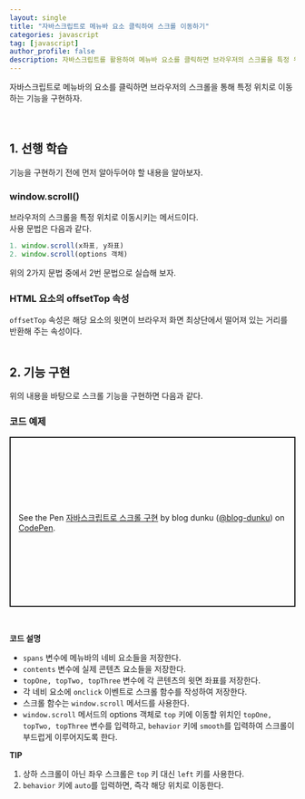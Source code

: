 ```yaml
---
layout: single
title: "자바스크립트로 메뉴바 요소 클릭하여 스크롤 이동하기"
categories: javascript
tag: [javascript]
author_profile: false
description: 자바스크립트를 활용하여 메뉴바 요소를 클릭하면 브라우저의 스크롤을 특정 위치로 이동시키는 기능을 구현해 보겠습니다.
---
```


자바스크립트로 메뉴바의 요소를 클릭하면 브라우저의 스크롤을 통해 특정 위치로 이동하는 기능을 구현하자.
<br>
<br>
<br>

## 1. 선행 학습

기능을 구현하기 전에 먼저 알아두어야 할 내용을 알아보자.
<br>

### window.scroll()

브라우저의 스크롤을 특정 위치로 이동시키는 메서드이다.  
사용 문법은 다음과 같다.

```javascript
1. window.scroll(x좌표, y좌표)
2. window.scroll(options 객체)
```

위의 2가지 문법 중에서 2번 문법으로 실습해 보자.
<br>

### HTML 요소의 offsetTop 속성

`offsetTop` 속성은 해당 요소의 윗면이 브라우저 화면 최상단에서 떨어져 있는 거리를 반환해 주는 속성이다.
<br>
<br>

## 2. 기능 구현

위의 내용을 바탕으로 스크롤 기능을 구현하면 다음과 같다.
<br>

### 코드 예제

<p class="codepen" data-height="300" data-default-tab="html,result" data-slug-hash="ZEPQGmB" data-user="blog-dunku" style="height: 300px; box-sizing: border-box; display: flex; align-items: center; justify-content: center; border: 2px solid; margin: 1em 0; padding: 1em;">
  <span>See the Pen <a href="https://codepen.io/blog-dunku/pen/ZEPQGmB">
  자바스크립트로 스크롤 구현</a> by blog dunku (<a href="https://codepen.io/blog-dunku">@blog-dunku</a>)
  on <a href="https://codepen.io">CodePen</a>.</span>
</p>
<script async src="https://cpwebassets.codepen.io/assets/embed/ei.js"></script>
<br>

**코드 설명**

- `spans` 변수에 메뉴바의 네비 요소들을 저장한다.
- `contents` 변수에 실제 콘텐츠 요소들을 저장한다.
- `topOne, topTwo, topThree` 변수에 각 콘텐츠의 윗면 좌표를 저장한다.
- 각 네비 요소에 `onclick` 이벤트로 스크롤 함수를 작성하여 저장한다.
- 스크롤 함수는 `window.scroll` 메서드를 사용한다.
- `window.scroll` 메서드의 options 객체로 `top` 키에 이동할 위치인 `topOne, topTwo, topThree` 변수를 입력하고, `behavior` 키에 `smooth`를 입력하여 스크롤이 부드럽게 이루어지도록 한다.
  <br>

**TIP**

1. 상하 스크롤이 아닌 좌우 스크롤은 `top` 키 대신 `left` 키를 사용한다.
2. `behavior` 키에 `auto`를 입력하면, 즉각 해당 위치로 이동한다.
